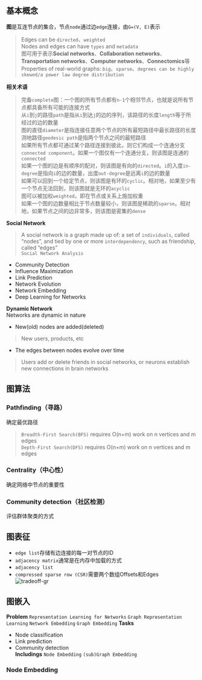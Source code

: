 ## 基本概念
**图**是互连节点的集合，节点`node`通过边`edge`连接，由`G=(V, E)`表示  
> Edges can be `directed`、`weighted`  
> Nodes and edges can have `types` and `metadata`  
> 图可用于表示**Social networks**、**Collaboration networks**、**Transportation networks**、**Computer networks**、**Connectomics**等  
> Properties of real-world graphs: `big`、`sparse`、`degrees can be highly skewed/a power law degree distribution`

**相关术语**  
> 完备`complete`图：一个图的所有节点都有`n-1`个相邻节点，也就是说所有节点都具备所有可能的连接方式  
> 从`i`到`j`的路径`path`是指从`i`到达`j`的边的序列，该路径的长度`length`等于所经过的边的数量  
> 图的直径`diameter`是指连接任意两个节点的所有最短路径中最长路径的长度
> 测地路径`geodesic path`是指两个节点之间的最短路径  
> 如果所有节点都可通过某个路径连接到彼此，则它们构成一个连通分支`connected component`。如果一个图仅有一个连通分支，则该图是连通的`connected`  
> 如果一个图的边是有顺序的配对，则该图是有向的`directed`。`i`的入度`in-degree`是指向`i`的边的数量，出度`out-degree`是远离`i`的边的数量  
> 如果可以回到一个给定节点，则该图是有环的`cyclic`。相对地，如果至少有一个节点无法回到，则该图就是无环的`acyclic`  
> 图可以被加权`weighted`，即在节点或关系上施加权重  
> 如果一个图的边数量相比于节点数量较小，则该图是稀疏的`sparse`。相对地，如果节点之间的边非常多，则该图是密集的`dense`

**Social Network**  
> A social network is a graph made up of: a set of `individuals`, called “nodes”, and tied by one or more `interdependency`, such as friendship, called “edges”  
`Social Network Analysis`
- Community Detection
- Influence Maximization
- Link Prediction
- Network Evolution
- Network Embedding
- Deep Learning for Networks

**Dynamic Network**  
Networks are dynamic in nature  
- New(old) nodes are added(deleted)
> New users, products, etc
- The edges between nodes evolve over time
> Users add or delete friends in social networks, or neurons establish new connections in brain networks


## 图算法
### Pathfinding（寻路）
确定最优路径  
> `Breadth-First Search(BFS)` requires O(n+m) work on n vertices and m edges  
> `Depth-First Search(DFS)` requires O(n+m) work on n vertices and m edges

### Centrality（中心性）
确定网络中节点的重要性

### Community detection（社区检测）
评估群体聚类的方式

## 图表征
- `edge list`存储有边连接的每一对节点的ID
- `adjacency matrix`通常是在内存中加载的方式
- `adjacency list`
- `compressed sparse row (CSR)`需要两个数组Offsets和Edges  
![tradeoff-gr](https://github.com/Qingfeng-Yao/Graph/blob/master/images/tradeoff-gr.png)

## 图嵌入
**Problem** `Representation Learning for Networks` `Graph Representation Learning` `Network Embedding` `Graph Embedding`
**Tasks**  
- Node classification
- Link prediction
- Community detection  
**Includings** `Node Embedding` `(sub)Graph Embedding`

### Node Embedding




